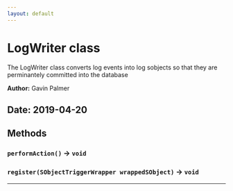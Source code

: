 ```yaml
---
layout: default
---
```

# LogWriter class

The LogWriter class converts log events into log sobjects so that they are perminantely committed into the database


**Author:** Gavin Palmer

**Date:** 2019-04-20
---
## Methods
### `performAction()` → `void`
### `register(SObjectTriggerWrapper wrappedSObject)` → `void`
---
